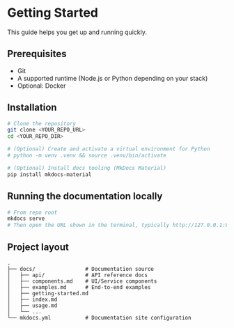 # Getting Started

This guide helps you get up and running quickly.

## Prerequisites
- Git
- A supported runtime (Node.js or Python depending on your stack)
- Optional: Docker

## Installation
```bash
# Clone the repository
git clone <YOUR_REPO_URL>
cd <YOUR_REPO_DIR>

# (Optional) Create and activate a virtual environment for Python
# python -m venv .venv && source .venv/bin/activate

# (Optional) Install docs tooling (MkDocs Material)
pip install mkdocs-material
```

## Running the documentation locally
```bash
# From repo root
mkdocs serve
# Then open the URL shown in the terminal, typically http://127.0.0.1:8000/
```

## Project layout
```
.
├── docs/                # Documentation source
│   ├── api/             # API reference docs
│   ├── components.md    # UI/Service components
│   ├── examples.md      # End-to-end examples
│   ├── getting-started.md
│   ├── index.md
│   ├── usage.md
│   └── ...
└── mkdocs.yml           # Documentation site configuration
```